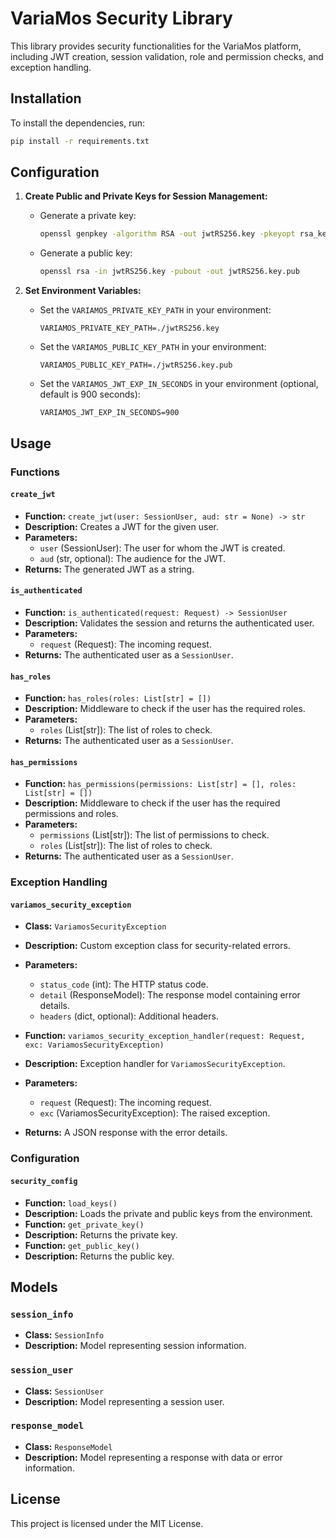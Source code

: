 # VariaMos Security Library

This library provides security functionalities for the VariaMos platform, including JWT creation, session validation, role and permission checks, and exception handling.

## Installation

To install the dependencies, run:

```bash
pip install -r requirements.txt
```

## Configuration

1. **Create Public and Private Keys for Session Management:**

   - Generate a private key:
     ```bash
     openssl genpkey -algorithm RSA -out jwtRS256.key -pkeyopt rsa_keygen_bits:4096
     ```
   - Generate a public key:
     ```bash
     openssl rsa -in jwtRS256.key -pubout -out jwtRS256.key.pub
     ```

2. **Set Environment Variables:**

   - Set the `VARIAMOS_PRIVATE_KEY_PATH` in your environment:
     ```env
     VARIAMOS_PRIVATE_KEY_PATH=./jwtRS256.key
     ```
   - Set the `VARIAMOS_PUBLIC_KEY_PATH` in your environment:
     ```env
     VARIAMOS_PUBLIC_KEY_PATH=./jwtRS256.key.pub
     ```
   - Set the `VARIAMOS_JWT_EXP_IN_SECONDS` in your environment (optional, default is 900 seconds):
     ```env
     VARIAMOS_JWT_EXP_IN_SECONDS=900
     ```

## Usage

### Functions

#### `create_jwt`

- **Function:** `create_jwt(user: SessionUser, aud: str = None) -> str`
- **Description:** Creates a JWT for the given user.
- **Parameters:**
  - `user` (SessionUser): The user for whom the JWT is created.
  - `aud` (str, optional): The audience for the JWT.
- **Returns:** The generated JWT as a string.

#### `is_authenticated`

- **Function:** `is_authenticated(request: Request) -> SessionUser`
- **Description:** Validates the session and returns the authenticated user.
- **Parameters:**
  - `request` (Request): The incoming request.
- **Returns:** The authenticated user as a `SessionUser`.

#### `has_roles`

- **Function:** `has_roles(roles: List[str] = [])`
- **Description:** Middleware to check if the user has the required roles.
- **Parameters:**
  - `roles` (List[str]): The list of roles to check.
- **Returns:** The authenticated user as a `SessionUser`.

#### `has_permissions`

- **Function:** `has_permissions(permissions: List[str] = [], roles: List[str] = [])`
- **Description:** Middleware to check if the user has the required permissions and roles.
- **Parameters:**
  - `permissions` (List[str]): The list of permissions to check.
  - `roles` (List[str]): The list of roles to check.
- **Returns:** The authenticated user as a `SessionUser`.

### Exception Handling

#### `variamos_security_exception`

- **Class:** `VariamosSecurityException`
- **Description:** Custom exception class for security-related errors.
- **Parameters:**

  - `status_code` (int): The HTTP status code.
  - `detail` (ResponseModel): The response model containing error details.
  - `headers` (dict, optional): Additional headers.

- **Function:** `variamos_security_exception_handler(request: Request, exc: VariamosSecurityException)`
- **Description:** Exception handler for `VariamosSecurityException`.
- **Parameters:**
  - `request` (Request): The incoming request.
  - `exc` (VariamosSecurityException): The raised exception.
- **Returns:** A JSON response with the error details.

### Configuration

#### `security_config`

- **Function:** `load_keys()`
- **Description:** Loads the private and public keys from the environment.
- **Function:** `get_private_key()`
- **Description:** Returns the private key.
- **Function:** `get_public_key()`
- **Description:** Returns the public key.

## Models

### `session_info`

- **Class:** `SessionInfo`
- **Description:** Model representing session information.

### `session_user`

- **Class:** `SessionUser`
- **Description:** Model representing a session user.

### `response_model`

- **Class:** `ResponseModel`
- **Description:** Model representing a response with data or error information.

## License

This project is licensed under the MIT License.
